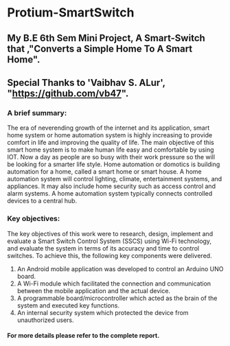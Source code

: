 # Protium-SmartSwitch
## My B.E 6th Sem Mini Project, A Smart-Switch that ,"Converts a Simple Home To A Smart Home".
## Special Thanks to 'Vaibhav S. ALur', "https://github.com/vb47".
### A brief summary:
The era of neverending growth of the internet and its application, smart home system or home automation system is highly increasing to provide comfort in life and improving the quality of life. The main objective of this smart home system is to make human life easy and comfortable by using IOT. Now a day as people are so busy with their work pressure so the will be looking for a smarter life style. Home automation or domotics is building automation for a home, called a smart home or smart house. A home automation system will control lighting, climate, entertainment systems, and appliances. It may also include home security such as
access control and alarm systems. A home automation system typically connects controlled devices to a central hub.
### Key objectives:
The key objectives of this work were to research, design, implement and evaluate a Smart Switch Control System (SSCS) using Wi-Fi technology, and evaluate the system in terms of its accuracy and time to control switches.
To achieve this, the following key components were delivered.
1. An Android mobile application was developed to control an Arduino UNO board.
2. A Wi-Fi module which facilitated the connection and communication between the mobile
application and the actual device.
3. A programmable board/microcontroller which acted as the brain of the system and executed
key functions.
4. An internal security system which protected the device from unauthorized users.
#### For more details please refer to the complete report.
